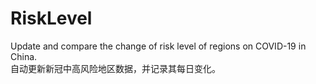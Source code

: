 # RiskLevel
Update and compare the change of risk level of regions on COVID-19 in China.  
自动更新新冠中高风险地区数据，并记录其每日变化。
